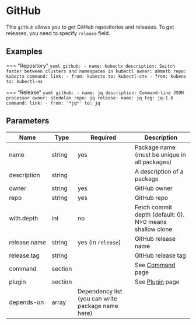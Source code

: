 # GitHub

This `github` allows you to get GitHub repositories and releases. To get releases, you need to specify `release` field.

## Examples

=== "Repository"
    ```yaml
    github:
    - name: kubectx
      description: Switch faster between clusters and namespaces in kubectl
      owner: ahmetb
      repo: kubectx
      command:
        link:
        - from: kubectx
          to: kubectl-ctx
        - from: kubens
          to: kubectl-ns
    ```

=== "Release"
    ```yaml
    github:
    - name: jq
      description: Command-line JSON processor
      owner: stedolan
      repo: jq
      release:
        name: jq
        tag: jq-1.6
      command:
        link:
        - from: '*jq*'
          to: jq
    ```

## Parameters

Name | Type | Required | Description
---|---|---|---
name | string | yes | Package name (must be unique in all packages)
description | string | | A description of a package
owner | string | yes | GitHub owner
repo | string | yes | GitHub repo
with.depth | int | no | Fetch commit depth (default: 0). N>0 means shallow clone
release.name | string | yes (in `release`) | GitHub release name
release.tag | string | | GitHub release tag
command | section | | See [Command](../command.md) page
plugin | section | | See [Plugin](../plugin.md) page
depends-on | array | Dependency list (you can write package name here)
